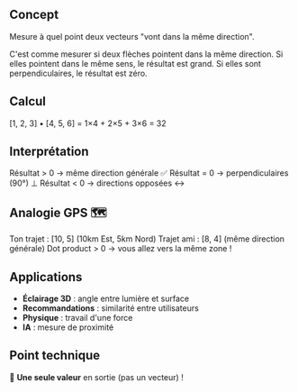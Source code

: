 ## Concept
Mesure à quel point deux vecteurs "vont dans la même direction".

C'est comme mesurer si deux flèches pointent dans la même direction. Si elles pointent dans le même sens, le résultat est grand. Si elles sont perpendiculaires, le résultat est zéro.

## Calcul
[1, 2, 3] • [4, 5, 6] = 1×4 + 2×5 + 3×6 = 32

## Interprétation
Résultat > 0 → même direction générale ✅
Résultat = 0 → perpendiculaires (90°) ⊥
Résultat < 0 → directions opposées ↔️

## Analogie GPS 🗺️

Ton trajet : [10, 5] (10km Est, 5km Nord)
Trajet ami : [8, 4] (même direction générale)
Dot product > 0 → vous allez vers la même zone !


## Applications
- **Éclairage 3D** : angle entre lumière et surface
- **Recommandations** : similarité entre utilisateurs
- **Physique** : travail d'une force
- **IA** : mesure de proximité

## Point technique
🔢 **Une seule valeur** en sortie (pas un vecteur) !
